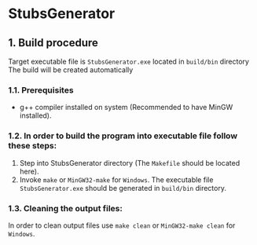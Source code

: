 # StubsGenerator

## 1. Build procedure
Target executable file is `StubsGenerator.exe` located in `build/bin` directory <br>
The build will be created automatically <br>
### 1.1. Prerequisites
- g++ compiler installed on system (Recommended to have MinGW installed).

### 1.2. In order to build the program into executable file follow these steps:
1. Step into StubsGenerator directory (The `Makefile` should be located here).
2. Invoke `make` or `MinGW32-make` for `Windows`.
The executable file `StubsGenerator.exe` should be generated in `build/bin` directory.

### 1.3. Cleaning the output files:
In order to clean output files use `make clean` or `MinGW32-make clean` for `Windows`.
